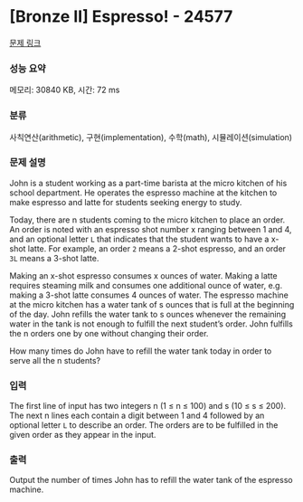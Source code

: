 # [Bronze II] Espresso! - 24577 

[문제 링크](https://www.acmicpc.net/problem/24577) 

### 성능 요약

메모리: 30840 KB, 시간: 72 ms

### 분류

사칙연산(arithmetic), 구현(implementation), 수학(math), 시뮬레이션(simulation)

### 문제 설명

<p>John is a student working as a part-time barista at the micro kitchen of his school department. He operates the espresso machine at the kitchen to make espresso and latte for students seeking energy to study.</p>

<p>Today, there are n students coming to the micro kitchen to place an order. An order is noted with an espresso shot number x ranging between 1 and 4, and an optional letter <code>L</code> that indicates that the student wants to have a x-shot latte. For example, an order <code>2</code> means a 2-shot espresso, and an order <code>3L</code> means a 3-shot latte.</p>

<p>Making an x-shot espresso consumes x ounces of water. Making a latte requires steaming milk and consumes one additional ounce of water, e.g. making a 3-shot latte consumes 4 ounces of water. The espresso machine at the micro kitchen has a water tank of s ounces that is full at the beginning of the day. John refills the water tank to s ounces whenever the remaining water in the tank is not enough to fulfill the next student’s order. John fulfills the n orders one by one without changing their order.</p>

<p>How many times do John have to refill the water tank today in order to serve all the n students?</p>

### 입력 

 <p>The first line of input has two integers n (1 ≤ n ≤ 100) and s (10 ≤ s ≤ 200). The next n lines each contain a digit between 1 and 4 followed by an optional letter <code>L</code> to describe an order. The orders are to be fulfilled in the given order as they appear in the input.</p>

### 출력 

 <p>Output the number of times John has to refill the water tank of the espresso machine.</p>

